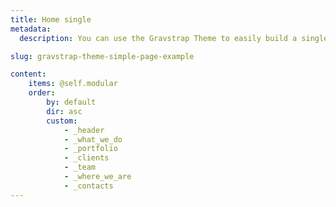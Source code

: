 ```yaml
---
title: Home single
metadata:
  description: You can use the Gravstrap Theme to easily build a single page web site.

slug: gravstrap-theme-simple-page-example

content:
    items: @self.modular
    order:
        by: default
        dir: asc
        custom:
            - _header
            - _what_we_do
            - _portfolio
            - _clients
            - _team
            - _where_we_are
            - _contacts
---
```





